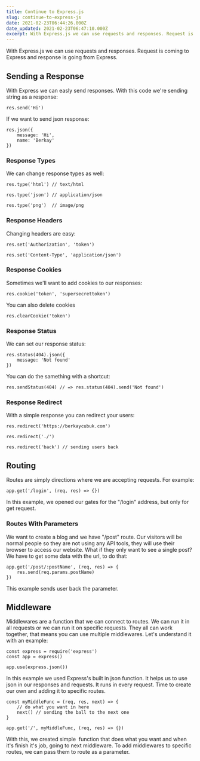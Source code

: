 ```yaml
---
title: Continue to Express.js
slug: continue-to-express-js
date: 2021-02-23T06:44:26.000Z
date_updated: 2021-02-23T06:47:10.000Z
excerpt: With Express.js we can use requests and responses. Request is coming to Express and response is going from Express.
---
```


With Express.js we can use requests and responses. Request is coming to Express and response is going from Express.

## Sending a Response

With Express we can easly send responses. With this code we're sending string as a response:

    res.send('Hi')
    

If we want to send json response:

    res.json({
        message: 'Hi',
        name: 'Berkay'
    })
    

### Response Types

We can change response types as well:

    res.type('html') // text/html
    
    res.type('json') // application/json
    
    res.type('png')  // image/png
    

### Response Headers

Changing headers are easy:

    res.set('Authorization', 'token')
    
    res.set('Content-Type', 'application/json')
    

### Response Cookies

Sometimes we'll want to add cookies to our responses:

    res.cookie('token', 'supersecrettoken')
    

You can also delete cookies

    res.clearCookie('token')
    

### Response Status

We can set our response status:

    res.status(404).json({
        message: 'Not found'
    })
    

You can do the samething with a shortcut:

    res.sendStatus(404) // => res.status(404).send('Not found')
    

### Response Redirect

With a simple response you can redirect your users:

    res.redirect('https://berkaycubuk.com')
    
    res.redirect('./')
    
    res.redirect('back') // sending users back
    

## Routing

Routes are simply directions where we are accepting requests. For example:

    app.get('/login', (req, res) => {})
    

In this example, we opened our gates for the "/login" address, but only for get request.

### Routes With Parameters

We want to create a blog and we have "/post" route. Our visitors will be normal people so they are not using any API tools, they will use their browser to access our website. What if they only want to see a single post? We have to get some data with the url, to do that:

    app.get('/post/:postName', (req, res) => {
        res.send(req.params.postName)
    })
    

This example sends user back the parameter.

## Middleware

Middlewares are a function that we can connect to routes. We can run it in all requests or we can run it on specific requests. They all can work together, that means you can use multiple middlewares. Let's understand it with an example:

    const express = require('express')
    const app = express()
    
    app.use(express.json())
    

In this example we used Express's built in json function. It helps us to use json in our responses and requests. It runs in every request. Time to create our own and adding it to specific routes.

    const myMiddleFunc = (req, res, next) => {
        // do what you want in here
        next() // sending the ball to the next one
    }
    
    app.get('/', myMiddleFunc, (req, res) => {})
    

With this, we created simple  function that does what you want and when it's finish it's job, going to next middleware. To add middlewares to specific routes, we can pass them to route as a parameter.
